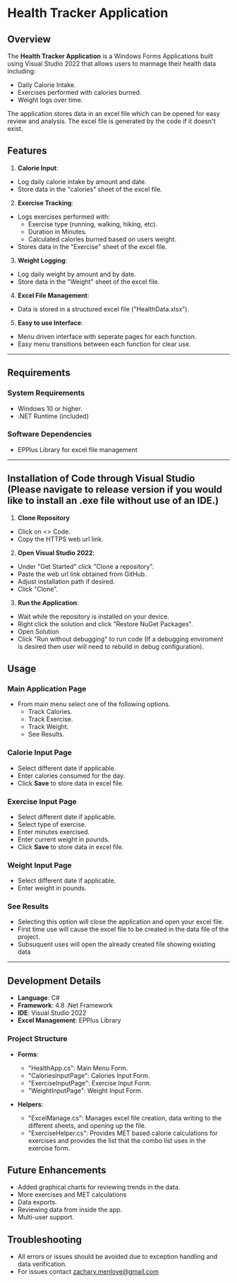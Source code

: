 # Health Tracker Application

## Overview
The **Health Tracker Application** is a Windows Forms Applications built using Visual Studio 2022 that allows users to mannage their health data including:
- Daily Calorie Intake.
- Exercises performed with calories burned.
- Weight logs over time.

The application stores data in an excel file which can be opened for easy review and analysis. The excel file is generated by the code if it doesn't exist.

## Features
1. **Calorie Input**:
- Log daily calorie intake by amount and date.
- Store data in the "calories" sheet of the excel file.

2. **Exercise Tracking**:
- Logs exercises performed with:
  - Exercise type (running, walking, hiking, etc).
  - Duration in Minutes.
  - Calculated calories burned based on users weight.
- Stores data in the "Exercise" sheet of the excel file.

3. **Weight Logging**:
- Log daily weight by amount and by date.
- Store data in the "Weight" sheet of the excel file.

4. **Excel File Management**:
- Data is stored in a structured excel file ("HealthData.xlsx").

5. **Easy to use Interface**:
- Menu driven interface with seperate pages for each function.
- Easy menu transitions between each function for clear use.

---

## Requirements

### System Requirements
- Windows 10 or higher.
- .NET Runtime (included)

### Software Dependencies
- EPPlus Library for excel file management

---

## Installation of Code through Visual Studio (Please navigate to release version if you would like to install an .exe file without use of an IDE.)
1. **Clone Repository**
  - Click on <> Code.
  - Copy the HTTPS web url link.

2. **Open Visual Studio 2022**:
  - Under "Get Started" click "Clone a repository".
  - Paste the web url link obtained from GitHub.
  - Adjust installation path if desired.
  - Click "Clone".

3. **Run the Application**:
  - Wait while the repository is installed on your device.
  - Right click the solution and click "Restore NuGet Packages".
  - Open Solution
  - Click "Run without debugging" to run code (If a debugging enviroment is desired then user will need to rebuild in debug configuration).

## Usage
### Main Application Page
- From main menu select one of the following options.
  - Track Calories.
  - Track Exercise.
  - Track Weight.
  - See Results.

### Calorie Input Page
- Select different date if applicable.
- Enter calories consumed for the day.
- Click **Save** to store data in excel file.

### Exercise Input Page
- Select different date if applicable.
- Select type of exercise.
- Enter minutes exercised.
- Enter current weight in pounds.
- Click **Save** to store data in excel file.

### Weight Input Page
- Select different date if applicable.
- Enter weight in pounds.

### See Results
- Selecting this option will close the application and open your excel file.
- First time use will cause the excel file to be created in the data file of the project.
- Subsuquent uses will open the already created file showing existing data

---

## Development Details
- **Language**: C#
- **Framework**: 4.8 .Net Framework
- **IDE**: Visual Studio 2022
- **Excel Management**: EPPlus Library

### Project Structure
- **Forms**:
  - "HealthApp.cs": Main Menu Form.
  - "CaloriesInputPage": Calories Input Form.
  - "ExerciseInputPage": Exercise Input Form.
  - "WeightInputPage": Weight Input Form.

- **Helpers**:
  - "ExcelManage.cs": Manages excel file creation, data writing to the different sheets, and opening up the file.
  - "ExerciseHelper.cs": Provides MET based calorie calculations for exercises and provides the list that the combo list uses in the exercise form.

## Future Enhancements
- Added graphical charts for reviewing trends in the data.
- More exercises and MET calculations
- Data exports.
- Reviewing data from inside the app.
- Multi-user support.

## Troubleshooting
- All errors or issues should be avoided due to exception handling and data verification.
- For issues contact zachary.menlove@gmail.com



